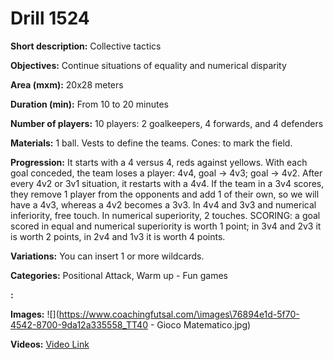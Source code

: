 # Drill 1524

**Short description:**
Collective tactics

**Objectives:**
Continue situations of equality and numerical disparity

**Area (mxm):**
20x28 meters

**Duration (min):**
From 10 to 20 minutes

**Number of players:**
10 players: 2 goalkeepers, 4 forwards, and 4 defenders

**Materials:**
1 ball. Vests to define the teams. Cones: to mark the field.

**Progression:**
It starts with a 4 versus 4, reds against yellows. With each goal conceded, the team loses a player: 4v4, goal → 4v3; goal → 4v2. After every 4v2 or 3v1 situation, it restarts with a 4v4. If the team in a 3v4 scores, they remove 1 player from the opponents and add 1 of their own, so we will have a 4v3, whereas a 4v2 becomes a 3v3. In 4v4 and 3v3 and numerical inferiority, free touch. In numerical superiority, 2 touches. SCORING: a goal scored in equal and numerical superiority is worth 1 point; in 3v4 and 2v3 it is worth 2 points, in 2v4 and 1v3 it is worth 4 points.

**Variations:**
You can insert 1 or more wildcards.

**Categories:**
Positional Attack, Warm up - Fun games

**:**


**Images:**
![](https://www.coachingfutsal.com/\images\76894e1d-5f70-4542-8700-9da12a335558_TT40 - Gioco Matematico.jpg)

**Videos:**
[Video Link](https://www.youtube.com/embed/MDHNH8p6TTo)

